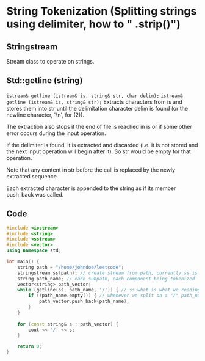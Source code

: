 # String Tokenization (Splitting strings using delimiter, how to " .strip()")

## Stringstream
Stream class to operate on strings.

## Std::getline (string)
```istream& getline (istream& is, string& str, char delim);```
```istream& getline (istream& is, string& str);```
Extracts characters from is and stores them into str until the delimitation character delim is found (or the newline character, '\n', for (2)).

The extraction also stops if the end of file is reached in is or if some other error occurs during the input operation.

If the delimiter is found, it is extracted and discarded (i.e. it is not stored and the next input operation will begin after it). So str would be empty for that operation.

Note that any content in str before the call is replaced by the newly extracted sequence.

Each extracted character is appended to the string as if its member push_back was called.

## Code
```cpp
#include <iostream>
#include <string>
#include <sstream>
#include <vector>
using namespace std;

int main() {
    string path = "/home/johndoe/leetcode";
    stringstream ss(path); // create stream from path, currently ss is the stream made from path
    string path_name; // each subpath, each component being tokenized
    vector<string> path_vector;
    while (getline(ss, path_name, '/')) { // ss what is what we reading from, path_name where we're storing, '/' is the delimiter
        if (!path_name.empty()) { // whenever we split on a "/" path_name is empty
            path_vector.push_back(path_name);
        }
    }
    
    for (const string& s : path_vector) {
        cout << '/' << s;
    }

    return 0;
}
```
